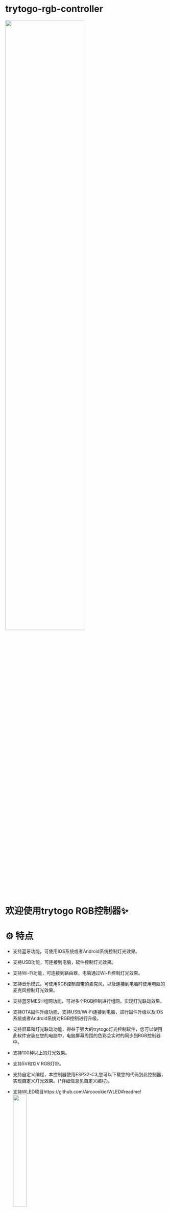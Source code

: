# trytogo-rgb-controller
<img src="https://user-images.githubusercontent.com/18089130/208124216-ba9a4bf1-2394-4bc0-ba00-2f756c8631b5.png" width="70%">

# 欢迎使用trytogo RGB控制器✨
# ⚙️ 特点
- 支持蓝牙功能，可使用IOS系统或者Android系统控制灯光效果。
- 支持USB功能，可连接到电脑，软件控制灯光效果。
- 支持Wi-Fi功能，可连接到路由器，电脑通过Wi-Fi控制灯光效果。
- 支持音乐模式，可使用RGB控制自带的麦克风，以及连接到电脑时使用电脑的麦克风控制灯光效果。
- 支持蓝牙MESH组网功能，可对多个RGB控制进行组网，实现灯光联动效果。
- 支持OTA固件升级功能，支持USB/Wi-Fi连接到电脑，进行固件升级以及IOS系统或者Android系统对RGB控制进行升级。
- 支持屏幕和灯光联动功能，得益于强大的trytogo灯光控制软件，您可以使用此软件安装在您的电脑中，电脑屏幕周围的色彩会实时的同步到RGB控制器中。
- 支持100种以上的灯光效果。
- 支持5V和12V RGB灯带。
- 支持自定义编程，本控制器使用ESP32-C3,您可以下载您的代码到此控制器，实现自定义灯光效果。(*详细信息见自定义编程)。
- 支持WLED项目https://github.com/Aircoookie/WLED#readme! <img src="https://user-images.githubusercontent.com/18089130/208125268-f7448d46-ddf4-4e56-a27e-9d1afd46fe79.png" width="30%">


- 支持 Lightpack项目 https://github.com/psieg/Lightpack <img src="https://user-images.githubusercontent.com/18089130/208152573-f68763e3-2f60-454c-8b2b-481f62387447.png" width="20%">

# 💡 trytogo PC软件
<img src="https://user-images.githubusercontent.com/18089130/208135694-cb24e632-7434-410e-8d1e-9fd5a822f416.png" width="50%">


